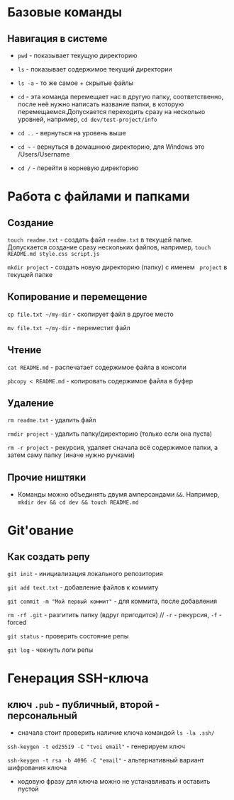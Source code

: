 # Базовые команды

## Навигация в системе

- ``` pwd ``` - показывает текущую директорию

- ``` ls ``` - показывает содержимое текущий директории

- ``` ls -a ``` - то же самое + скрытые файлы

- ``` cd ``` - эта команда перемещает нас в другую папку, соответственно, после неё нужно написать название папки, в которую перемещаемся.Допускается переходить сразу на несколько уровней, например, ``` cd dev/test-project/info ```

- ``` cd .. ``` - вернуться на уровень выше

- ``` cd ~ ``` - вернуться в домашнюю директорию, для Windows это /Users/Username

- ``` cd / ``` - перейти в корневую директорию

# Работа с файлами и папками

## Создание

``` touch readme.txt ``` - создать файл ``` readme.txt ``` в текущей папке. Допускается создание сразу нескольких файлов, например, ``` touch README.md style.css script.js ```

``` mkdir project ``` - создать новую директорию (папку) с именем ``` project``` в текущей папке

## Копирование и перемещение

``` cp file.txt ~/my-dir ``` - скопирует файл в другое место

``` mv file.txt ~/my-dir ``` - переместит файл

## Чтение

``` cat README.md ``` - распечатает содержимое файла в консоли

``` pbcopy < README.md ``` - копировать содержимое файла в буфер

## Удаление

``` rm readme.txt ``` - удалить файл

``` rmdir project ``` - удалить папку/директорию (только если она пуста)

``` rm -r project ``` - рекурсия, удаляет сначала всё содержимое папки, а затем саму папку (иначе нужно ручками)


## Прочие ништяки

- Команды можно объединять двумя амперсандами ``` && ```. Например, ``` mkdir dev && cd dev && touch README.md ```


# Git'ование

## Как создать репу

``` git init ``` - инициализация локального репозитория

``` git add text.txt ``` - добавление файлов к коммиту

``` git commit -m "Мой первый коммит" ``` - для коммита, после добавления


``` rm -rf .git ``` - разгитить папку (вдруг пригодится)
// ``` -r ``` - рекурсия, ``` -f ``` - forced


``` git status ``` - проверить состояние репы

``` git log ``` - чекнуть логи репы


# Генерация SSH-ключа

## ключ ``` .pub ``` - публичный, второй - персональный

- сначала стоит проверить наличие ключа командой ``` ls -la .ssh/ ```

``` ssh-keygen -t ed25519 -C "tvoi email" ``` - генерируем ключ

``` ssh-keygen -t rsa -b 4096 -C "email" ``` - альтернативный вариант шифрования ключа

- кодовую фразу для ключа можно не устанавливать и оставить пустой








 
